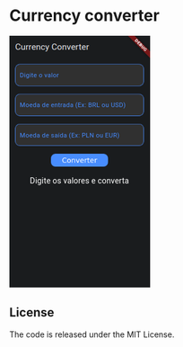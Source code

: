 # Currency converter

![App capture](screenshot.png)

## License

The code is released under the MIT License.